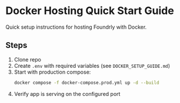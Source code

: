 # Docker Hosting Quick Start Guide

Quick setup instructions for hosting Foundrly with Docker.

## Steps
1. Clone repo
2. Create `.env` with required variables (see `DOCKER_SETUP_GUIDE.md`)
3. Start with production compose:
   ```bash
   docker compose -f docker-compose.prod.yml up -d --build
   ```
4. Verify app is serving on the configured port
